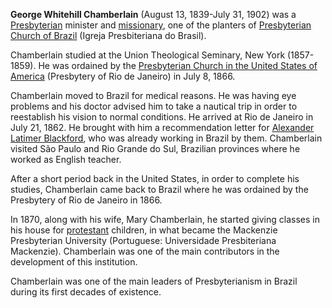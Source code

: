 **George Whitehill Chamberlain** (August 13, 1839-July 31, 1902)
was a [Presbyterian](Presbyterian "Presbyterian") minister and
[missionary](Missionary "Missionary"), one of the planters of
[Presbyterian Church of Brazil](Presbyterian_Church_of_Brazil "Presbyterian Church of Brazil")
(Igreja Presbiteriana do Brasil).

Chamberlain studied at the Union Theological Seminary, New York
(1857-1859). He was ordained by the
[Presbyterian Church in the United States of America](Presbyterian_Church_in_the_United_States_of_America "Presbyterian Church in the United States of America")
(Presbytery of Rio de Janeiro) in July 8, 1866.

Chamberlain moved to Brazil for medical reasons. He was having eye
problems and his doctor advised him to take a nautical trip in
order to reestablish his vision to normal conditions. He arrived at
Rio de Janeiro in July 21, 1862. He brought with him a
recommendation letter for
[Alexander Latimer Blackford](Alexander_Latimer_Blackford "Alexander Latimer Blackford"),
who was already working in Brazil by them. Chamberlain visited São
Paulo and Rio Grande do Sul, Brazilian provinces where he worked as
English teacher.

After a short period back in the United States, in order to
complete his studies, Chamberlain came back to Brazil where he was
ordained by the Presbytery of Rio de Janeiro in 1866.

In 1870, along with his wife, Mary Chamberlain, he started giving
classes in his house for [protestant](Protestant "Protestant")
children, in what became the Mackenzie Presbyterian University
(Portuguese: Universidade Presbiteriana Mackenzie). Chamberlain was
one of the main contributors in the development of this
institution.

Chamberlain was one of the main leaders of Presbyterianism in
Brazil during its first decades of existence.



